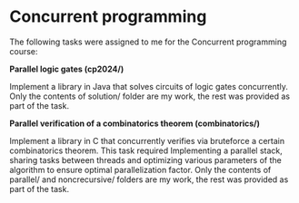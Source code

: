 # Concurrent programming

The following tasks were assigned to me for the Concurrent programming course:

**Parallel logic gates (cp2024/)**

Implement a library in Java that solves circuits of logic gates concurrently.
Only the contents of solution/ folder are my work, the rest was provided as part of the task.

**Parallel verification of a combinatorics theorem (combinatorics/)**

Implement a library in C that concurrently verifies via bruteforce a certain combinatorics theorem.
This task required Implementing a parallel stack, sharing tasks between threads and optimizing various parameters of the algorithm to
ensure optimal parallelization factor.
Only the contents of parallel/ and noncrecursive/ folders are my work, the rest was provided as part of the task.
